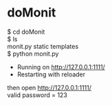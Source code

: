 doMonit
=======

$ cd doMonit  
$ ls  
monit.py  static  templates  
$ python monit.py   
 * Running on http://127.0.0.1:1111/
 * Restarting with reloader


then open http://127.0.0.1:1111/  
valid password = 123

